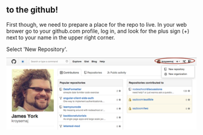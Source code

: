 ##  to the github!

First though, we need to prepare a place for the repo to live. In your web brower go to your github.com profile, log in, and look for the plus sign (+) next to your name in the upper right corner.

Select 'New Repository'.

![github profile](images/githubProfile.png)